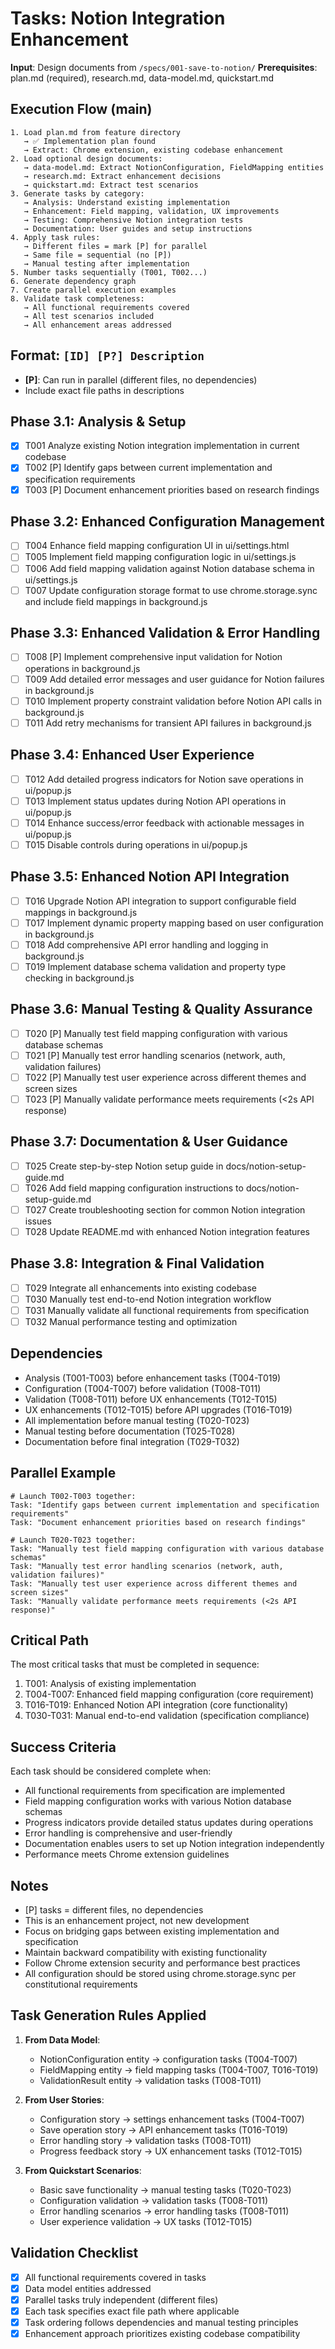 # Tasks: Notion Integration Enhancement

**Input**: Design documents from `/specs/001-save-to-notion/`
**Prerequisites**: plan.md (required), research.md, data-model.md, quickstart.md

## Execution Flow (main)
```
1. Load plan.md from feature directory
   → ✅ Implementation plan found
   → Extract: Chrome extension, existing codebase enhancement
2. Load optional design documents:
   → data-model.md: Extract NotionConfiguration, FieldMapping entities
   → research.md: Extract enhancement decisions
   → quickstart.md: Extract test scenarios
3. Generate tasks by category:
   → Analysis: Understand existing implementation
   → Enhancement: Field mapping, validation, UX improvements
   → Testing: Comprehensive Notion integration tests
   → Documentation: User guides and setup instructions
4. Apply task rules:
   → Different files = mark [P] for parallel
   → Same file = sequential (no [P])
   → Manual testing after implementation
5. Number tasks sequentially (T001, T002...)
6. Generate dependency graph
7. Create parallel execution examples
8. Validate task completeness:
   → All functional requirements covered
   → All test scenarios included
   → All enhancement areas addressed
```

## Format: `[ID] [P?] Description`
- **[P]**: Can run in parallel (different files, no dependencies)
- Include exact file paths in descriptions

## Phase 3.1: Analysis & Setup
- [x] T001 Analyze existing Notion integration implementation in current codebase
- [x] T002 [P] Identify gaps between current implementation and specification requirements
- [x] T003 [P] Document enhancement priorities based on research findings

## Phase 3.2: Enhanced Configuration Management
- [ ] T004 Enhance field mapping configuration UI in ui/settings.html
- [ ] T005 Implement field mapping configuration logic in ui/settings.js
- [ ] T006 Add field mapping validation against Notion database schema in ui/settings.js
- [ ] T007 Update configuration storage format to use chrome.storage.sync and include field mappings in background.js

## Phase 3.3: Enhanced Validation & Error Handling
- [ ] T008 [P] Implement comprehensive input validation for Notion operations in background.js
- [ ] T009 Add detailed error messages and user guidance for Notion failures in background.js
- [ ] T010 Implement property constraint validation before Notion API calls in background.js
- [ ] T011 Add retry mechanisms for transient API failures in background.js

## Phase 3.4: Enhanced User Experience
- [ ] T012 Add detailed progress indicators for Notion save operations in ui/popup.js
- [ ] T013 Implement status updates during Notion API operations in ui/popup.js
- [ ] T014 Enhance success/error feedback with actionable messages in ui/popup.js
- [ ] T015 Disable controls during operations in ui/popup.js

## Phase 3.5: Enhanced Notion API Integration
- [ ] T016 Upgrade Notion API integration to support configurable field mappings in background.js
- [ ] T017 Implement dynamic property mapping based on user configuration in background.js
- [ ] T018 Add comprehensive API error handling and logging in background.js
- [ ] T019 Implement database schema validation and property type checking in background.js

## Phase 3.6: Manual Testing & Quality Assurance
- [ ] T020 [P] Manually test field mapping configuration with various database schemas
- [ ] T021 [P] Manually test error handling scenarios (network, auth, validation failures)
- [ ] T022 [P] Manually test user experience across different themes and screen sizes
- [ ] T023 [P] Manually validate performance meets requirements (<2s API response)

## Phase 3.7: Documentation & User Guidance
- [ ] T025 Create step-by-step Notion setup guide in docs/notion-setup-guide.md
- [ ] T026 Add field mapping configuration instructions to docs/notion-setup-guide.md
- [ ] T027 Create troubleshooting section for common Notion integration issues
- [ ] T028 Update README.md with enhanced Notion integration features

## Phase 3.8: Integration & Final Validation
- [ ] T029 Integrate all enhancements into existing codebase
- [ ] T030 Manually test end-to-end Notion integration workflow
- [ ] T031 Manually validate all functional requirements from specification
- [ ] T032 Manual performance testing and optimization

## Dependencies
- Analysis (T001-T003) before enhancement tasks (T004-T019)
- Configuration (T004-T007) before validation (T008-T011)
- Validation (T008-T011) before UX enhancements (T012-T015)
- UX enhancements (T012-T015) before API upgrades (T016-T019)
- All implementation before manual testing (T020-T023)
- Manual testing before documentation (T025-T028)
- Documentation before final integration (T029-T032)

## Parallel Example
```
# Launch T002-T003 together:
Task: "Identify gaps between current implementation and specification requirements"
Task: "Document enhancement priorities based on research findings"

# Launch T020-T023 together:
Task: "Manually test field mapping configuration with various database schemas"
Task: "Manually test error handling scenarios (network, auth, validation failures)"
Task: "Manually test user experience across different themes and screen sizes"
Task: "Manually validate performance meets requirements (<2s API response)"
```

## Critical Path
The most critical tasks that must be completed in sequence:
1. T001: Analysis of existing implementation
2. T004-T007: Enhanced field mapping configuration (core requirement)
3. T016-T019: Enhanced Notion API integration (core functionality)
4. T030-T031: Manual end-to-end validation (specification compliance)

## Success Criteria
Each task should be considered complete when:
- All functional requirements from specification are implemented
- Field mapping configuration works with various Notion database schemas
- Progress indicators provide detailed status updates during operations
- Error handling is comprehensive and user-friendly
- Documentation enables users to set up Notion integration independently
- Performance meets Chrome extension guidelines

## Notes
- [P] tasks = different files, no dependencies
- This is an enhancement project, not new development
- Focus on bridging gaps between existing implementation and specification
- Maintain backward compatibility with existing functionality
- Follow Chrome extension security and performance best practices
- All configuration should be stored using chrome.storage.sync per constitutional requirements

## Task Generation Rules Applied

1. **From Data Model**:
   - NotionConfiguration entity → configuration tasks (T004-T007)
   - FieldMapping entity → field mapping tasks (T004-T007, T016-T019)
   - ValidationResult entity → validation tasks (T008-T011)

2. **From User Stories**:
   - Configuration story → settings enhancement tasks (T004-T007)
   - Save operation story → API enhancement tasks (T016-T019)
   - Error handling story → validation tasks (T008-T011)
   - Progress feedback story → UX enhancement tasks (T012-T015)

3. **From Quickstart Scenarios**:
   - Basic save functionality → manual testing tasks (T020-T023)
   - Configuration validation → validation tasks (T008-T011)
   - Error handling scenarios → error handling tasks (T008-T011)
   - User experience validation → UX tasks (T012-T015)

## Validation Checklist
- [x] All functional requirements covered in tasks
- [x] Data model entities addressed
- [x] Parallel tasks truly independent (different files)
- [x] Each task specifies exact file path where applicable
- [x] Task ordering follows dependencies and manual testing principles
- [x] Enhancement approach prioritizes existing codebase compatibility